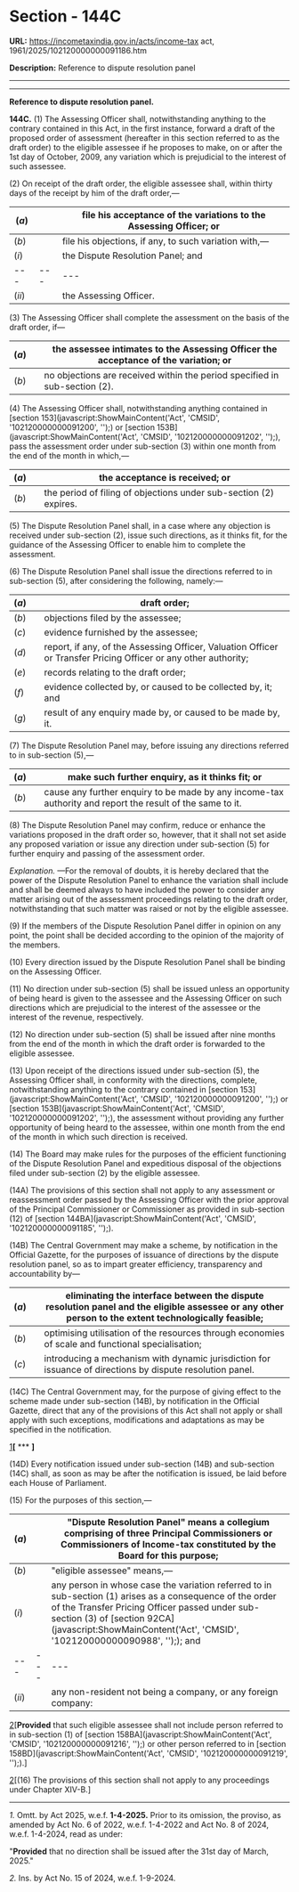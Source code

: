 # Section - 144C

**URL:** https://incometaxindia.gov.in/acts/income-tax act, 1961/2025/102120000000091186.htm

**Description:** Reference to dispute resolution panel

---

****

**Reference to dispute resolution panel.**

**144C.** (1) The Assessing Officer shall, notwithstanding anything to the contrary contained in this Act, in the first instance, forward a draft of the proposed order of assessment (hereafter in this section referred to as the draft order) to the eligible assessee if he proposes to make, on or after the 1st day of October, 2009, any variation which is prejudicial to the interest of such assessee.

(2) On receipt of the draft order, the eligible assessee shall, within thirty days of the receipt by him of the draft order,—

(_a_)|  |  file his acceptance of the variations to the Assessing Officer; or  
---|---|---  
(_b_)|  |  file his objections, if any, to such variation with,—  
(_i_)|  |  the Dispute Resolution Panel; and  
---|---|---  
(_ii_)|  |  the Assessing Officer.  
  
(3) The Assessing Officer shall complete the assessment on the basis of the draft order, if—

(_a_)|  |  the assessee intimates to the Assessing Officer the acceptance of the variation; or  
---|---|---  
(_b_)|  |  no objections are received within the period specified in sub-section (2).  
  
(4) The Assessing Officer shall, notwithstanding anything contained in [section 153](javascript:ShowMainContent\('Act', 'CMSID', '102120000000091200', ''\);) or [section 153B](javascript:ShowMainContent\('Act', 'CMSID', '102120000000091202', ''\);), pass the assessment order under sub-section (3) within one month from the end of the month in which,—

(_a_)|  |  the acceptance is received; or  
---|---|---  
(_b_)|  |  the period of filing of objections under sub-section (2) expires.  
  
(5) The Dispute Resolution Panel shall, in a case where any objection is received under sub-section (2), issue such directions, as it thinks fit, for the guidance of the Assessing Officer to enable him to complete the assessment.

(6) The Dispute Resolution Panel shall issue the directions referred to in sub-section (5), after considering the following, namely:—

(_a_)|  |  draft order;  
---|---|---  
(_b_)|  |  objections filed by the assessee;  
(_c_)|  |  evidence furnished by the assessee;  
(_d_)|  |  report, if any, of the Assessing Officer, Valuation Officer or Transfer Pricing Officer or any other authority;  
(_e_)|  |  records relating to the draft order;  
(_f_)|  |  evidence collected by, or caused to be collected by, it; and  
(_g_)|  |  result of any enquiry made by, or caused to be made by, it.  
  
(7) The Dispute Resolution Panel may, before issuing any directions referred to in sub-section (5),—

(_a_)|  |  make such further enquiry, as it thinks fit; or  
---|---|---  
(_b_)|  |  cause any further enquiry to be made by any income-tax authority and report the result of the same to it.  
  
(8) The Dispute Resolution Panel may confirm, reduce or enhance the variations proposed in the draft order so, however, that it shall not set aside any proposed variation or issue any direction under sub-section (5) for further enquiry and passing of the assessment order.

_Explanation._ —For the removal of doubts, it is hereby declared that the power of the Dispute Resolution Panel to enhance the variation shall include and shall be deemed always to have included the power to consider any matter arising out of the assessment proceedings relating to the draft order, notwithstanding that such matter was raised or not by the eligible assessee.

(9) If the members of the Dispute Resolution Panel differ in opinion on any point, the point shall be decided according to the opinion of the majority of the members.

(10) Every direction issued by the Dispute Resolution Panel shall be binding on the Assessing Officer.

(11) No direction under sub-section (5) shall be issued unless an opportunity of being heard is given to the assessee and the Assessing Officer on such directions which are prejudicial to the interest of the assessee or the interest of the revenue, respectively.

(12) No direction under sub-section (5) shall be issued after nine months from the end of the month in which the draft order is forwarded to the eligible assessee.

(13) Upon receipt of the directions issued under sub-section (5), the Assessing Officer shall, in conformity with the directions, complete, notwithstanding anything to the contrary contained in [section 153](javascript:ShowMainContent\('Act', 'CMSID', '102120000000091200', ''\);) or [section 153B](javascript:ShowMainContent\('Act', 'CMSID', '102120000000091202', ''\);), the assessment without providing any further opportunity of being heard to the assessee, within one month from the end of the month in which such direction is received.

(14) The Board may make rules for the purposes of the efficient functioning of the Dispute Resolution Panel and expeditious disposal of the objections filed under sub-section (2) by the eligible assessee.

(14A) The provisions of this section shall not apply to any assessment or reassessment order passed by the Assessing Officer with the prior approval of the Principal Commissioner or Commissioner as provided in sub-section (12) of [section 144BA](javascript:ShowMainContent\('Act', 'CMSID', '102120000000091185', ''\);).

(14B) The Central Government may make a scheme, by notification in the Official Gazette, for the purposes of issuance of directions by the dispute resolution panel, so as to impart greater efficiency, transparency and accountability by—

(_a_)|  |  eliminating the interface between the dispute resolution panel and the eligible assessee or any other person to the extent technologically feasible;  
---|---|---  
(_b_)|  |  optimising utilisation of the resources through economies of scale and functional specialisation;  
(_c_)|  |  introducing a mechanism with dynamic jurisdiction for issuance of directions by dispute resolution panel.  
  
(14C) The Central Government may, for the purpose of giving effect to the scheme made under sub-section (14B), by notification in the Official Gazette, direct that any of the provisions of this Act shall not apply or shall apply with such exceptions, modifications and adaptations as may be specified in the notification.

[1](javascript:ShowFootnote\('fn1'\);)**[** *** **]**

(14D) Every notification issued under sub-section (14B) and sub-section (14C) shall, as soon as may be after the notification is issued, be laid before each House of Parliament.

(15) For the purposes of this section,—

(_a_)|  |  "Dispute Resolution Panel" means a collegium comprising of three Principal Commissioners or Commissioners of Income-tax constituted by the Board for this purpose;  
---|---|---  
(_b_)|  |  "eligible assessee" means,—  
(_i_)|  |  any person in whose case the variation referred to in sub-section (1) arises as a consequence of the order of the Transfer Pricing Officer passed under sub-section (3) of [section 92CA](javascript:ShowMainContent\('Act', 'CMSID', '102120000000090988', ''\);); and  
---|---|---  
(_ii_)|  |  any non-resident not being a company, or any foreign company:  
  
[2](javascript:ShowFootnote\('fn2'\);)[**Provided** that such eligible assessee shall not include person referred to in sub-section (1) of [section 158BA](javascript:ShowMainContent\('Act', 'CMSID', '102120000000091216', ''\);) or other person referred to in [section 158BD](javascript:ShowMainContent\('Act', 'CMSID', '102120000000091219', ''\);).]

[2](javascript:ShowFootnote\('fn2'\);)[(16) The provisions of this section shall not apply to any proceedings under Chapter XIV-B.]

* * *

_1._ Omtt. by Act 2025, w.e.f. **1-4-2025.** Prior to its omission, the proviso, as amended by Act No. 6 of 2022, w.e.f. 1-4-2022 and Act No. 8 of 2024, w.e.f. 1-4-2024, read as under:

"**Provided** that no direction shall be issued after the 31st day of March, 2025."

_2._ Ins. by Act No. 15 of 2024, w.e.f. 1-9-2024.